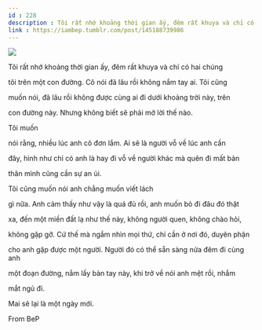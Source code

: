 ```yaml
---
id : 228
description : Tôi rất nhớ khoảng thời gian ấy, đêm rất khuya và chỉ có hai chúng
link : https://iambep.tumblr.com/post/145188739986
---
```


![](https://64.media.tumblr.com/68d8b38adb0fc3600293399d08659f86/tumblr_o80w5sWnTu1u3a9rjo1_1280.jpg)

Tôi rất nhớ khoảng thời gian ấy, đêm rất khuya và chỉ có hai chúng

tôi trên một con đường. Cô nói đã lâu rồi không nắm tay ai. Tôi cũng

muốn nói, đã lâu rồi không được cùng ai đi dưới khoảng trời này, trên

con đường này. Nhưng không biết sẽ phải mở lời thế nào.

Tôi muốn

nói rằng, nhiều lúc anh cô đơn lắm. Ai sẽ là người vỗ về lúc anh cần

đây, hình như chỉ có anh là hay đi vỗ về người khác mà quên đi mất bản

thân mình cũng cần sự an ủi.

Tôi cũng muốn nói anh chẳng muốn viết lách

gì nữa. Anh cảm thấy như vậy là quá đủ rồi, anh muốn bỏ đi đâu đó thật

xa, đến một miền đất lạ như thế này, không người quen, không chào hỏi,

không gặp gỡ. Cứ thế mà ngắm nhìn mọi thứ, chỉ cần ở nơi đó, duyên phận

cho anh gặp được một người. Người đó có thể sẵn sàng nửa đêm đi cùng anh

một đoạn đường, nắm lấy bàn tay này, khi trở về nói anh mệt rồi, nhắm

mắt ngủ đi.

Mai sẽ lại là một ngày mới.

From BeP